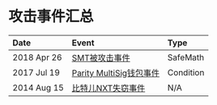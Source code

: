# 攻击事件汇总

Date | Event | Type
:-|:-|:-
2018 Apr 26 |[SMT被攻击事件](https://zhuanlan.zhihu.com/p/36116810) |SafeMath
2017 Jul 19 |[Parity MultiSig钱包事件](https://zhuanlan.zhihu.com/p/28346439) |Condition
2014 Aug 15 |[比特儿NXT失窃事件](http://www.8btc.com/bter49) | N/A

